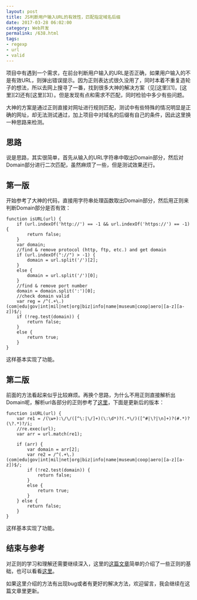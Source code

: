 ```yaml
---
layout: post
title: JS判断用户输入URL的有效性，匹配指定域名后缀
date: 2017-03-28 06:02:00
category: Web开发
permalink: /638.html
tags:
- regexp
- url
- valid
---
```


<!--markdown-->项目中有遇到一个需求，在前台判断用户输入的URL是否正确，如果用户输入的不是有效URL，则弹出错误提示。因为正则表达式很久没用了，同时本着不重复造轮子的想法，所以去网上搜寻了一番，找到很多大神的解决方案（见[这里][1]，[这里][2]还有[这里][3]）。但是发现有点和需求不匹配，同时检验中多少有些问题。

大神的方案是通过正则直接对网址进行规则匹配，测试中有些特殊的情况明显是正确的网址，却无法测试通过，加上项目中对域名的后缀有自己的条件，因此这里换一种思路来检测。

## 思路
说是思路，其实很简单，首先从输入的URL字符串中取出Domain部分，然后对Domain部分进行二次匹配，虽然麻烦了一些，但是测试效果还行。

## 第一版
开始参考了大神的代码，直接用字符串处理函数取出Domain部分，然后用正则来判断Domain部分是否有效：

    function isURL(url) {
        if (url.indexOf('http://') == -1 && url.indexOf('https://') == -1) {
            return false;
        }
        var domain;
        //find & remove protocol (http, ftp, etc.) and get domain
        if (url.indexOf("://") > -1) {
            domain = url.split('/')[2];
        }
        else {
            domain = url.split('/')[0];
        }
        //find & remove port number
        domain = domain.split(':')[0];
        //check domain valid
        var reg = /^(.+\.)(com|edu|gov|int|mil|net|org|biz|info|name|museum|coop|aero|[a-z][a-z])$/;
        if (!reg.test(domain)) {
            return false;
        }
        else {
            return true;
        }
    }

这样基本实现了功能。

## 第二版
前面的方法看起来似乎比较麻烦。再换个思路，为什么不用正则直接解析出Domain呢，解析url各部分的正则参考了[这里][4]，下面是更新后的版本：

    function isURL(url) {
        var re1 = /(\w+):\/\/([^\:|\/]+)(\:\d*)?(.*\/)([^#|\?|\n]+)?(#.*)?(\?.*)?/i;
        //re.exec(url);
        var arr = url.match(re1);
    
        if (arr) {
            var domain = arr[2];
            var re2 = /^(.+\.)(com|edu|gov|int|mil|net|org|biz|info|name|museum|coop|aero|[a-z][a-z])$/;
            if (!re2.test(domain)) {
                return false;
            }
            else {
                return true;
            }
        } else {
            return false;
        }
    }

这样基本实现了功能。

## 结束与参考
对正则的学习和理解还需要继续深入，这里的[这篇文章][5]简单的介绍了一些正则的基础，也可以看看[这里][6]。

如果这里介绍的方法有出现bug或者有更好的解决方法，欢迎留言，我会继续在这篇文章里更新。

  [1]: http://stackoverflow.com/questions/5717093/check-if-a-javascript-string-is-a-url
  [2]: http://stackoverflow.com/questions/1701898/how-to-detect-whether-a-string-is-in-url-format-using-javascript
  [3]: http://stackoverflow.com/questions/17726427/check-if-url-is-valid-or-not
  [4]: http://www.cnblogs.com/xpnew/archive/2008/07/31/1257144.html
  [5]: http://imweb.io/topic/56e804ef1a5f05dc50643106
  [6]: http://deerchao.net/tutorials/regex/regex.htm